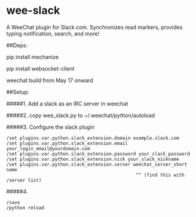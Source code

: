 wee-slack
=========

A WeeChat plugin for Slack.com. Synchronizes read markers, provides typing notification, search, and more!


##Deps:

pip install mechanize

pip install websocket-client

weechat build from May 17 onward

##Setup:

#####1. Add a slack as an IRC server in weechat

#####2. copy wee_slack.py to ~/.weechat/python/autoload

#####3. Configure the slack plugin

    /set plugins.var.python.slack_extension.domain example.slack.com
    /set plugins.var.python.slack_extension.email your_login_email@yourdomain.com
    /set plugins.var.python.slack_extension.password your_slack_password
    /set plugins.var.python.slack_extension.nick your_slack_nickname
    /set plugins.var.python.slack_extension.server weechat_server_short name
                                                    ^^ (find this with /server list)

#####4.
    
    /save
    /python reload
    
